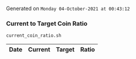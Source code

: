 Generated on `Monday 04-October-2021 at 00:43:12`

### Current to Target Coin Ratio
`current_coin_ratio.sh`

Date|Current|Target|Ratio
---|---|---|---
